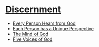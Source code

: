 # [Discernment](Discernment.md)

* [Every Person Hears from God](EachHears.md)
* [Each Person has a Unique Perspective](HearDifferently.md)
* [The Mind of God](MindOfGod.md)
* [Five Voices of God](FiveVoices.md)
 
